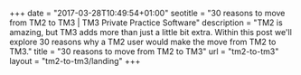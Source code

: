 +++
date = "2017-03-28T10:49:54+01:00"
seotitle = "30 reasons to move from TM2 to TM3 | TM3 Private Practice Software"
description = "TM2 is amazing, but TM3 adds more than just a little bit extra. Within this post we'll explore 30 reasons why a TM2 user would make the move from TM2 to TM3."
title = "30 reasons to move from TM2 to TM3"
url = "tm2-to-tm3"
layout = "tm2-to-tm3/landing"
+++